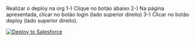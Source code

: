 Realizar o deploy na org
1-) Clique no botão abaixo
2-) Na página apresentada, clicar no botão login (lado superior direito)
3-) Clicar no botão deploy (lado superior direito).

<a href="https://githubsfdeploy.herokuapp.com?owner=luiszerba&repo=DataCloudUtils&ref=main">
  <img alt="Deploy to Salesforce"
       src="https://raw.githubusercontent.com/afawcett/githubsfdeploy/master/deploy.png">
</a>
